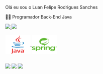 Olá eu sou o Luan Felipe Rodrigues Sanches


👨‍💻 Programador Back-End Java

 <div>
  <a href="https://github.com/LuanFRSanches">
  <img height="180em" src="https://github-readme-stats.vercel.app/api?username=LuanFRSanches&show_icons=true&theme=dark&include_all_commits=true&count_private=true"/>
  <img height="180em" src="https://github-readme-stats.vercel.app/api/top-langs/?username=LuanFRSanches&layout=compact&langs_count=7&theme=dark"/>
</div>

<div style="display: inline_block"><br>
  <img align="center" alt="LuanFRSanches-Js" height="60" width="80" src="https://raw.githubusercontent.com/devicons/devicon/9f4f5cdb393299a81125eb5127929ea7bfe42889/icons/java/java-original-wordmark.svg">
  <img align="center" alt="Rafa-Ts" height="60" width="80" src="https://raw.githubusercontent.com/devicons/devicon/9f4f5cdb393299a81125eb5127929ea7bfe42889/icons/spring/spring-original-wordmark.svg">
</div>
<br/>
<div> 

  <a href="https://instagram.com/rafaballerini" target="_blank"><img src="https://img.shields.io/badge/-Instagram-%23E4405F?style=for-the-badge&logo=instagram&logoColor=white" target="_blank"></a>
  <a href = "mailto:luanfrsanches@gmail.com"><img src="https://img.shields.io/badge/-Gmail-%23333?style=for-the-badge&logo=gmail&logoColor=white" target="_blank"></a>
  <a href="https://www.linkedin.com/in/luan-felipe-rodrigues-sanches-489197151/" target="_blank"><img src="https://img.shields.io/badge/-LinkedIn-%230077B5?style=for-the-badge&logo=linkedin&logoColor=white" target="_blank"></a> 

 
</div>

  
